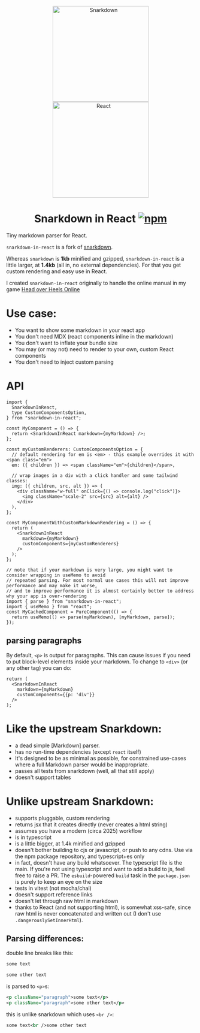 <p align="center">
  <img src="https://cdn.jsdelivr.net/emojione/assets/svg/1f63c.svg" width="256" height="256" alt="Snarkdown">
  <img src="https://static.cdnlogo.com/logos/r/85/react.svg" width="256" height="256" alt="React">
</p>
<h1 align="center">
  Snarkdown in React
  <a href="https://www.npmjs.org/package/snarkdown-in-react">
    <img src="https://img.shields.io/npm/v/snarkdown-in-react.svg?style=flat" alt="npm">
  </a>
</h1>

Tiny markdown parser for React.

`snarkdown-in-react` is a fork of [snarkdown](https://github.com/developit/snarkdown).

Whereas `snarkdown` is **1kb** minified and gzipped, `snarkdown-in-react` is a little larger, at **1.4kb** (all in, no external dependencies). For that you get custom rendering and easy use in React.

I created `snarkdown-in-react` originally to handle the online manual in my game [Head over Heels Online](https://blockstack.ing)

# Use case:

- You want to show some markdown in your react app
- You don't need MDX (react components inline in the markdown)
- You don't want to inflate your bundle size
- You may (or may not) need to render to your own, custom React components
- You don't need to inject custom parsing

# API

```tsx
import {
  SnarkdownInReact,
  type CustomComponentsOption,
} from "snarkdown-in-react";

const MyComponent = () => {
  return <SnarkdownInReact markdown={myMarkdown} />;
};

const myCustomRenderers: CustomComponentsOption = {
  // default rendering for em is <em> - this example overrides it with <span class="em">
  em: ({ children }) => <span className="em">{children}</span>,

  // wrap images in a div with a click handler and some tailwind classes:
  img: ({ children, src, alt }) => (
    <div className="w-full" onClick={() => console.log("click")}>
      <img className="scale-2" src={src} alt={alt} />
    </div>
  ),
};

const MyComponentWithCustomMarkdownRendering = () => {
  return (
    <SnarkdownInReact
      markdown={myMarkdown}
      customComponents={myCustomRenderers}
    />
  );
};

// note that if your markdown is very large, you might want to consider wrapping in useMemo to avoid
// repeated parsing. For most normal use cases this will not improve performance and may make it worse,
// and to improve performance it is almost certainly better to address why your app is over-rendering
import { parse } from "snarkdown-in-react";
import { useMemo } from "react";
const MyCachedComponent = PureComponent(() => {
  return useMemo(() => parse(myMarkdown), [myMarkdown, parse]);
});
```

## parsing paragraphs

By default, `<p>` is output for paragraphs. This can cause issues if you need to put block-level
elements inside your markdown. To change to `<div>` (or any other tag) you can do:

```tsx
return (
  <SnarkdownInReact
    markdown={myMarkdown}
    customComponents={{p: 'div'}}
  />
);
```

# Like the upstream Snarkdown:

- a dead simple [Markdown] parser.
- has no run-time dependencies (except `react` itself)
- It's designed to be as minimal as possible, for constrained use-cases where a full Markdown parser would be inappropriate.
- passes all tests from snarkdown (well, all that still apply)
- doesn't support tables

# Unlike upstream Snarkdown:

- supports pluggable, custom rendering
- returns jsx that it creates directly (never creates a html string)
- assumes you have a modern (circa 2025) workflow
- is in typescript
- is a little bigger, at 1.4k minified and gzipped
- doesn't bother building to cjs or javascript, or push to any cdns. Use via the npm package repository, and typescript+es only
- in fact, doesn't have any build whatsoever. The typescript file is the main. If you're not using typescript and want to add a build to js, feel free to raise a PR. The `esbuild`-powered `build` task in the `package.json` is purely to keep an eye on the size
- tests in vitest (not mocha/chai)
- doesn't support reference links
- doesn't let through raw html in markdown
- thanks to React (and not supporting html), is somewhat xss-safe, since raw html is never concatenated and written out (I don't use `.dangerouslySetInnerHtml`).

## Parsing differences:

double line breaks like this:

```markdown
some text

some other text
```

is parsed to `<p>`s:

```xml
<p className="paragraph">some text</p>
<p className="paragraph">some other text</p>
```

this is unlike snarkdown which uses `<br />`:

```xml
some text<br />some other text
```
